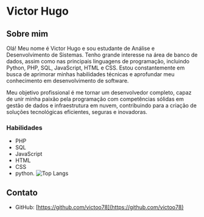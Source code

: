 # Victor Hugo 

## Sobre mim
Olá! Meu nome é Victor Hugo e sou estudante de Análise e Desenvolvimento de Sistemas. Tenho grande interesse na área de banco de dados, assim como nas principais linguagens de programação, incluindo Python, PHP, SQL, JavaScript, HTML e CSS. Estou constantemente em busca de aprimorar minhas habilidades técnicas e aprofundar meu conhecimento em desenvolvimento de software.

Meu objetivo profissional é me tornar um desenvolvedor completo, capaz de unir minha paixão pela programação com competências sólidas em gestão de dados e infraestrutura em nuvem, contribuindo para a criação de soluções tecnológicas eficientes, seguras e inovadoras.



### Habilidades

- PHP
- SQL
- JavaScript
- HTML
- CSS
- python.
![Top Langs](https://github-readme-stats-git-masterrstaa-rickstaa.vercel.app/api/top-langs/?username=victoo78&bg_color=000&border_color=30A3DC&title_color=E94D5F&text_color=FFF)

## Contato

- GitHub: [https://github.com/victoo78](https://github.com/victoo78)